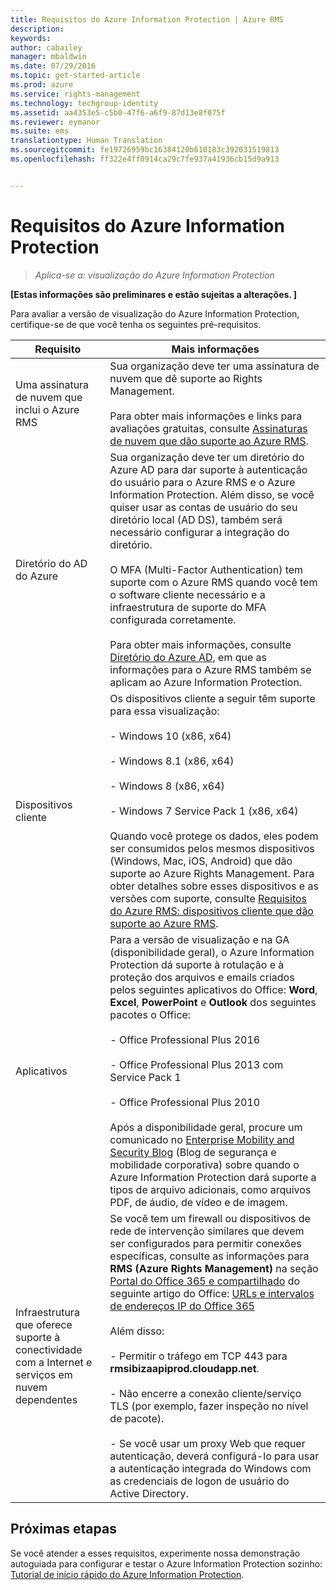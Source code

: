 ```yaml
---
title: Requisitos do Azure Information Protection | Azure RMS
description: 
keywords: 
author: cabailey
manager: mbaldwin
ms.date: 07/29/2016
ms.topic: get-started-article
ms.prod: azure
ms.service: rights-management
ms.technology: techgroup-identity
ms.assetid: aa4353e5-c5b0-47f6-a6f9-87d13e8f075f
ms.reviewer: eymanor
ms.suite: ems
translationtype: Human Translation
ms.sourcegitcommit: fe19726959bc16384120b610183c392031519813
ms.openlocfilehash: ff322e4ff0914ca29c7fe937a41936cb15d9a913


---
```


# Requisitos do Azure Information Protection

>*Aplica-se a: visualização do Azure Information Protection*

**[Estas informações são preliminares e estão sujeitas a alterações. ]**

Para avaliar a versão de visualização do Azure Information Protection, certifique-se de que você tenha os seguintes pré-requisitos. 

|Requisito|Mais informações|
|---------------|--------------------|
|Uma assinatura de nuvem que inclui o Azure RMS|Sua organização deve ter uma assinatura de nuvem que dê suporte ao Rights Management.<br /><br />Para obter mais informações e links para avaliações gratuitas, consulte [Assinaturas de nuvem que dão suporte ao Azure RMS](../get-started/requirements-subscriptions.md).|
|Diretório do AD do Azure|Sua organização deve ter um diretório do Azure AD para dar suporte à autenticação do usuário para o Azure RMS e o Azure Information Protection. Além disso, se você quiser usar as contas de usuário do seu diretório local (AD DS), também será necessário configurar a integração do diretório.<br /><br />O MFA (Multi-Factor Authentication) tem suporte com o Azure RMS quando você tem o software cliente necessário e a infraestrutura de suporte do MFA configurada corretamente.<br /><br />Para obter mais informações, consulte [Diretório do Azure AD](../get-started/requirements-azure-ad.md), em que as informações para o Azure RMS também se aplicam ao Azure Information Protection.|
|Dispositivos cliente|Os dispositivos cliente a seguir têm suporte para essa visualização:<br /><br />- Windows 10 (x86, x64)<br /><br />- Windows 8.1 (x86, x64)<br /><br />- Windows 8 (x86, x64)<br /><br />- Windows 7 Service Pack 1 (x86, x64)<br /><br />Quando você protege os dados, eles podem ser consumidos pelos mesmos dispositivos (Windows, Mac, iOS, Android) que dão suporte ao Azure Rights Management. Para obter detalhes sobre esses dispositivos e as versões com suporte, consulte [Requisitos do Azure RMS: dispositivos cliente que dão suporte ao Azure RMS](../get-started/requirements-client-devices.md).|
|Aplicativos|Para a versão de visualização e na GA (disponibilidade geral), o Azure Information Protection dá suporte à rotulação e à proteção dos arquivos e emails criados pelos seguintes aplicativos do Office: **Word**, **Excel**, **PowerPoint** e **Outlook** dos seguintes pacotes o Office:<br /><br />- Office Professional Plus 2016<br /><br />- Office Professional Plus 2013 com Service Pack 1<br /><br />- Office Professional Plus 2010<br /><br />Após a disponibilidade geral, procure um comunicado no [Enterprise Mobility and Security Blog](https://blogs.technet.microsoft.com/enterprisemobility/?product=azure-rights-management-services) (Blog de segurança e mobilidade corporativa) sobre quando o Azure Information Protection dará suporte a tipos de arquivo adicionais, como arquivos PDF, de áudio, de vídeo e de imagem.|
|Infraestrutura que oferece suporte à conectividade com a Internet e serviços em nuvem dependentes|Se você tem um firewall ou dispositivos de rede de intervenção similares que devem ser configurados para permitir conexões específicas, consulte as informações para **RMS (Azure Rights Management)** na seção [Portal do Office 365 e compartilhado](https://support.office.com/article/Office-365-URLs-and-IP-address-ranges-8548a211-3fe7-47cb-abb1-355ea5aa88a2#BKMK_Portal-identity) do seguinte artigo do Office: [URLs e intervalos de endereços IP do Office 365](https://support.office.com/en-US/article/Office-365-URLs-and-IP-address-ranges-8548a211-3fe7-47cb-abb1-355ea5aa88a2)<br /><br />Além disso:<br /><br />- Permitir o tráfego em TCP 443 para **rmsibizaapiprod.cloudapp.net**.<br /><br />- Não encerre a conexão cliente/serviço TLS (por exemplo, fazer inspeção no nível de pacote). <br /><br />- Se você usar um proxy Web que requer autenticação, deverá configurá-lo para usar a autenticação integrada do Windows com as credenciais de logon de usuário do Active Directory.|

## Próximas etapas

Se você atender a esses requisitos, experimente nossa demonstração autoguiada para configurar e testar o Azure Information Protection sozinho: [Tutorial de início rápido do Azure Information Protection](infoprotect-quick-start-tutorial.md).




<!--HONumber=Jul16_HO5-->


